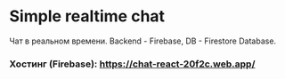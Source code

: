 # Simple realtime chat
Чат в реальном времени. 
Backend - Firebase, DB - Firestore Database.

### Хостинг (Firebase): https://chat-react-20f2c.web.app/

